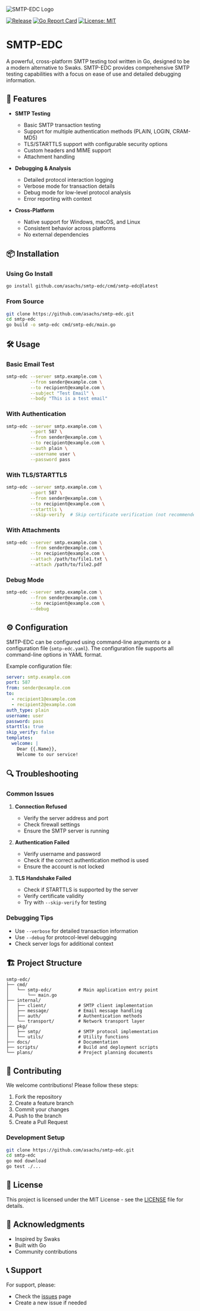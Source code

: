 ![SMTP-EDC Logo](./smtp-edc.png)

[![Release](https://github.com/asachs01/smtp-edc/actions/workflows/release.yml/badge.svg)](https://github.com/asachs01/smtp-edc/actions/workflows/release.yml)
[![Go Report Card](https://goreportcard.com/badge/github.com/asachs01/smtp-edc)](https://goreportcard.com/report/github.com/asachs01/smtp-edc)
[![License: MIT](https://img.shields.io/badge/License-MIT-yellow.svg)](https://opensource.org/licenses/MIT)

# SMTP-EDC

A powerful, cross-platform SMTP testing tool written in Go, designed to be a modern alternative to Swaks. SMTP-EDC provides comprehensive SMTP testing capabilities with a focus on ease of use and detailed debugging information.

## 🚀 Features

- **SMTP Testing**
  - Basic SMTP transaction testing
  - Support for multiple authentication methods (PLAIN, LOGIN, CRAM-MD5)
  - TLS/STARTTLS support with configurable security options
  - Custom headers and MIME support
  - Attachment handling

- **Debugging & Analysis**
  - Detailed protocol interaction logging
  - Verbose mode for transaction details
  - Debug mode for low-level protocol analysis
  - Error reporting with context

- **Cross-Platform**
  - Native support for Windows, macOS, and Linux
  - Consistent behavior across platforms
  - No external dependencies

## 📦 Installation

### Using Go Install

```bash
go install github.com/asachs/smtp-edc/cmd/smtp-edc@latest
```

### From Source

```bash
git clone https://github.com/asachs/smtp-edc.git
cd smtp-edc
go build -o smtp-edc cmd/smtp-edc/main.go
```

## 🛠️ Usage

### Basic Email Test

```bash
smtp-edc --server smtp.example.com \
         --from sender@example.com \
         --to recipient@example.com \
         --subject "Test Email" \
         --body "This is a test email"
```

### With Authentication

```bash
smtp-edc --server smtp.example.com \
         --port 587 \
         --from sender@example.com \
         --to recipient@example.com \
         --auth plain \
         --username user \
         --password pass
```

### With TLS/STARTTLS

```bash
smtp-edc --server smtp.example.com \
         --port 587 \
         --from sender@example.com \
         --to recipient@example.com \
         --starttls \
         --skip-verify  # Skip certificate verification (not recommended for production)
```

### With Attachments

```bash
smtp-edc --server smtp.example.com \
         --from sender@example.com \
         --to recipient@example.com \
         --attach /path/to/file1.txt \
         --attach /path/to/file2.pdf
```

### Debug Mode

```bash
smtp-edc --server smtp.example.com \
         --from sender@example.com \
         --to recipient@example.com \
         --debug
```

## ⚙️ Configuration

SMTP-EDC can be configured using command-line arguments or a configuration file (`smtp-edc.yaml`). The configuration file supports all command-line options in YAML format.

Example configuration file:

```yaml
server: smtp.example.com
port: 587
from: sender@example.com
to:
  - recipient1@example.com
  - recipient2@example.com
auth_type: plain
username: user
password: pass
starttls: true
skip_verify: false
templates:
  welcome: |
    Dear {{.Name}},
    Welcome to our service!
```

## 🔍 Troubleshooting

### Common Issues

1. **Connection Refused**
   - Verify the server address and port
   - Check firewall settings
   - Ensure the SMTP server is running

2. **Authentication Failed**
   - Verify username and password
   - Check if the correct authentication method is used
   - Ensure the account is not locked

3. **TLS Handshake Failed**
   - Check if STARTTLS is supported by the server
   - Verify certificate validity
   - Try with `--skip-verify` for testing

### Debugging Tips

- Use `--verbose` for detailed transaction information
- Use `--debug` for protocol-level debugging
- Check server logs for additional context

## 🏗️ Project Structure

```
smtp-edc/
├── cmd/
│   └── smtp-edc/          # Main application entry point
│       └── main.go
├── internal/
│   ├── client/            # SMTP client implementation
│   ├── message/           # Email message handling
│   ├── auth/              # Authentication methods
│   └── transport/         # Network transport layer
├── pkg/
│   ├── smtp/              # SMTP protocol implementation
│   └── utils/             # Utility functions
├── docs/                  # Documentation
├── scripts/               # Build and deployment scripts
└── plans/                 # Project planning documents
```

## 📝 Contributing

We welcome contributions! Please follow these steps:

1. Fork the repository
2. Create a feature branch
3. Commit your changes
4. Push to the branch
5. Create a Pull Request

### Development Setup

```bash
git clone https://github.com/asachs/smtp-edc.git
cd smtp-edc
go mod download
go test ./...
```

## 📄 License

This project is licensed under the MIT License - see the [LICENSE](LICENSE) file for details.

## 🙏 Acknowledgments

- Inspired by Swaks
- Built with Go
- Community contributions

## 📞 Support

For support, please:
- Check the [issues](https://github.com/asachs/smtp-edc/issues) page
- Create a new issue if needed
